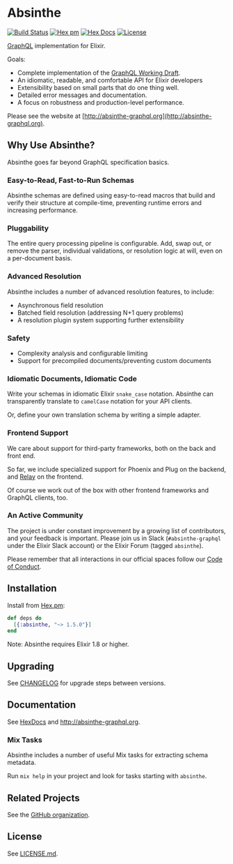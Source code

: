 # Absinthe

[![Build Status](https://github.com/absinthe-graphql/absinthe/workflows/CI/badge.svg)](https://github.com/absinthe-graphql/absinthe/actions?query=workflow%3ACI)
[![Hex pm](http://img.shields.io/hexpm/v/absinthe.svg)](https://hex.pm/packages/absinthe)
[![Hex Docs](https://img.shields.io/badge/hex-docs-blue.svg)](https://hexdocs.pm/absinthe/)
[![License](https://img.shields.io/badge/License-MIT-blue.svg)](https://opensource.org/licenses/MIT)

[GraphQL](https://facebook.github.io/graphql/) implementation for Elixir.

Goals:

- Complete implementation of the [GraphQL Working Draft](https://spec.graphql.org/draft/).
- An idiomatic, readable, and comfortable API for Elixir developers
- Extensibility based on small parts that do one thing well.
- Detailed error messages and documentation.
- A focus on robustness and production-level performance.

Please see the website at [http://absinthe-graphql.org](http://absinthe-graphql.org).

## Why Use Absinthe?

Absinthe goes far beyond GraphQL specification basics.

### Easy-to-Read, Fast-to-Run Schemas

Absinthe schemas are defined using easy-to-read macros that build and verify
their structure at compile-time, preventing runtime errors and increasing
performance.

### Pluggability

The entire query processing pipeline is configurable. Add, swap out, or remove
the parser, individual validations, or resolution logic at will, even on a
per-document basis.

### Advanced Resolution

Absinthe includes a number of advanced resolution features, to include:

- Asynchronous field resolution
- Batched field resolution (addressing N+1 query problems)
- A resolution plugin system supporting further extensibility

### Safety

- Complexity analysis and configurable limiting
- Support for precompiled documents/preventing custom documents

### Idiomatic Documents, Idiomatic Code

Write your schemas in idiomatic Elixir `snake_case` notation. Absinthe can
transparently translate to `camelCase` notation for your API clients.

Or, define your own translation schema by writing a simple adapter.

### Frontend Support

We care about support for third-party frameworks, both on the back and
front end.

So far, we include specialized support for Phoenix and Plug on the backend,
and [Relay](https://facebook.github.io/relay/) on the frontend.

Of course we work out of the box with other frontend frameworks and GraphQL
clients, too.

### An Active Community

The project is under constant improvement by a growing list of
contributors, and your feedback is important. Please join us in Slack
(`#absinthe-graphql` under the Elixir Slack account) or the Elixir Forum
(tagged `absinthe`).

Please remember that all interactions in our official spaces follow
our [Code of Conduct](./CODE_OF_CONDUCT.md).

## Installation

Install from [Hex.pm](https://hex.pm/packages/absinthe):

```elixir
def deps do
  [{:absinthe, "~> 1.5.0"}]
end
```

Note: Absinthe requires Elixir 1.8 or higher.

## Upgrading

See [CHANGELOG](./CHANGELOG.md) for upgrade steps between versions.

## Documentation

See [HexDocs](https://hexdocs.pm/absinthe) and <http://absinthe-graphql.org>.

### Mix Tasks

Absinthe includes a number of useful Mix tasks for extracting schema metadata.

Run `mix help` in your project and look for tasks starting with `absinthe`.

## Related Projects

See the [GitHub organization](https://github.com/absinthe-graphql).

## License

See [LICENSE.md](./LICENSE.md).
